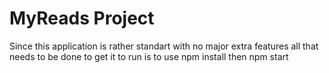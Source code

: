 # MyReads Project

Since this application is rather standart with no major extra features all that needs to be done to get it to run is to use npm install then npm start

